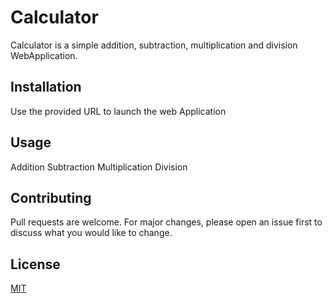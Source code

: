 # Calculator

Calculator is a simple addition, subtraction, multiplication and division WebApplication.

## Installation

Use the provided URL to launch the web Application

## Usage

Addition
Subtraction
Multiplication
Division

## Contributing
Pull requests are welcome. For major changes, please open an issue first to discuss what you would like to change.


## License
[MIT](https://choosealicense.com/licenses/mit/)